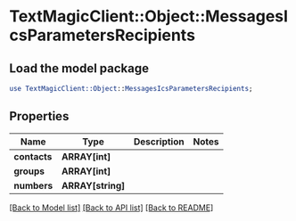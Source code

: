 # TextMagicClient::Object::MessagesIcsParametersRecipients

## Load the model package
```perl
use TextMagicClient::Object::MessagesIcsParametersRecipients;
```

## Properties
Name | Type | Description | Notes
------------ | ------------- | ------------- | -------------
**contacts** | **ARRAY[int]** |  | 
**groups** | **ARRAY[int]** |  | 
**numbers** | **ARRAY[string]** |  | 

[[Back to Model list]](../README.md#documentation-for-models) [[Back to API list]](../README.md#documentation-for-api-endpoints) [[Back to README]](../README.md)


